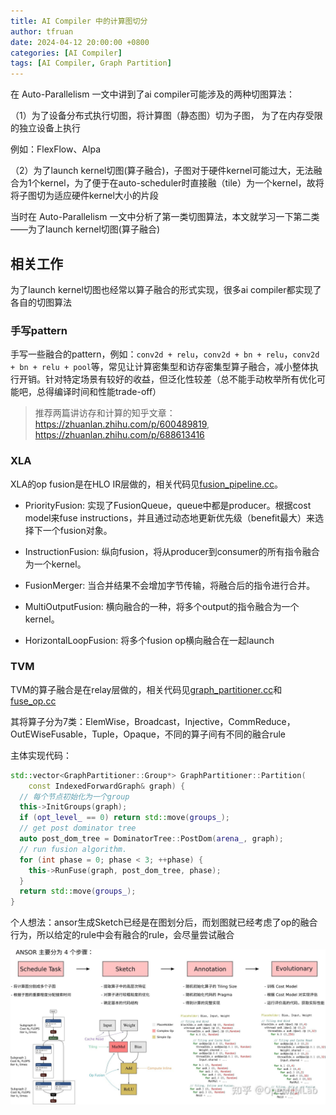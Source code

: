 ```yaml
---
title: AI Compiler 中的计算图切分
author: tfruan
date: 2024-04-12 20:00:00 +0800
categories: [AI Compiler]
tags: [AI Compiler, Graph Partition]
---
```


在 Auto-Parallelism 一文中讲到了ai compiler可能涉及的两种切图算法：

（1）为了设备分布式执行切图，将计算图（静态图）切为子图， 为了在内存受限的独立设备上执行

例如：FlexFlow、Alpa

（2）为了launch kernel切图(算子融合)，子图对于硬件kernel可能过大，无法融合为1个kernel，为了便于在auto-scheduler时直接融（tile）为一个kernel，故将将子图切为适应硬件kernel大小的片段

当时在 Auto-Parallelism 一文中分析了第一类切图算法，本文就学习一下第二类——为了launch kernel切图(算子融合)

## 相关工作

为了launch kernel切图也经常以算子融合的形式实现，很多ai compiler都实现了各自的切图算法

### 手写pattern

手写一些融合的pattern，例如：`conv2d + relu`，`conv2d + bn + relu`，`conv2d + bn + relu + pool`等，常见让计算密集型和访存密集型算子融合，减小整体执行开销。针对特定场景有较好的收益，但泛化性较差（总不能手动枚举所有优化可能吧，总得编译时间和性能trade-off）

> 推荐两篇讲访存和计算的知乎文章：<https://zhuanlan.zhihu.com/p/600489819>, <https://zhuanlan.zhihu.com/p/688613416>

### XLA

XLA的op fusion是在HLO IR层做的，相关代码见[fusion_pipeline.cc](https://github.com/openxla/xla/blob/main/xla/service/gpu/fusion_pipeline.cc)。

- PriorityFusion: 实现了FusionQueue，queue中都是producer。根据cost model来fuse instructions，并且通过动态地更新优先级（benefit最大）来选择下一个fusion对象。

- InstructionFusion: 纵向fusion，将从producer到consumer的所有指令融合为一个kernel。

- FusionMerger: 当合并结果不会增加字节传输，将融合后的指令进行合并。

- MultiOutputFusion: 横向融合的一种，将多个output的指令融合为一个kernel。

- HorizontalLoopFusion: 将多个fusion op横向融合在一起launch

### TVM

TVM的算子融合是在relay层做的，相关代码见[graph_partitioner.cc](https://github.com/apache/tvm/blob/main/src/relay/analysis/graph_partitioner.cc)和[fuse_op.cc](https://github.com/apache/tvm/blob/main/src/relay/transforms/fuse_ops.cc)

其将算子分为7类：ElemWise，Broadcast，Injective，CommReduce，OutEWiseFusable，Tuple，Opaque，不同的算子间有不同的融合rule

主体实现代码：

```cpp
std::vector<GraphPartitioner::Group*> GraphPartitioner::Partition(
    const IndexedForwardGraph& graph) {
  // 每个节点初始化为一个group
  this->InitGroups(graph);
  if (opt_level_ == 0) return std::move(groups_);
  // get post dominator tree
  auto post_dom_tree = DominatorTree::PostDom(arena_, graph);
  // run fusion algorithm.
  for (int phase = 0; phase < 3; ++phase) {
    this->RunFuse(graph, post_dom_tree, phase);
  }
  return std::move(groups_);
}
```

个人想法：ansor生成Sketch已经是在图划分后，而划图就已经考虑了op的融合行为，所以给定的rule中会有融合的rule，会尽量尝试融合

![ansor_pipeline](/assets/img/blog/img_graph_partition/ansor.png)